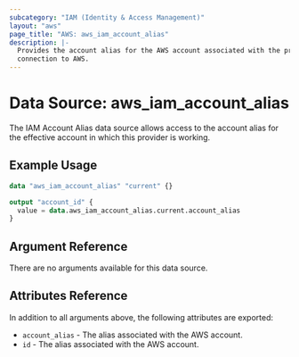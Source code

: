 ```yaml
---
subcategory: "IAM (Identity & Access Management)"
layout: "aws"
page_title: "AWS: aws_iam_account_alias"
description: |-
  Provides the account alias for the AWS account associated with the provider
  connection to AWS.
---
```


# Data Source: aws_iam_account_alias

The IAM Account Alias data source allows access to the account alias
for the effective account in which this provider is working.

## Example Usage

```terraform
data "aws_iam_account_alias" "current" {}

output "account_id" {
  value = data.aws_iam_account_alias.current.account_alias
}
```

## Argument Reference

There are no arguments available for this data source.

## Attributes Reference

In addition to all arguments above, the following attributes are exported:

* `account_alias` - The alias associated with the AWS account.
* `id` - The alias associated with the AWS account.
